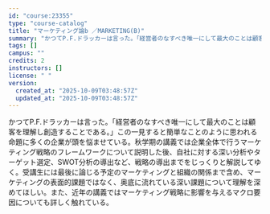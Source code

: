 ```yaml
---
id: "course:23355"
type: "course-catalog"
title: "マーケティング論b ／MARKETING(B)"
summary: "かつてP.F.ドラッカーは言った。「経営者のなすべき唯一にして最大のことは顧客を理解し創造することである。」この一見すると簡単なことのように思われる命題に多くの企業が頭を悩ませている。秋学期の講義では企業全体で行うマーケティング戦略のフレー…"
tags: []
campus: ""
credits: 2
instructors: []
license: " "
version:
  created_at: "2025-10-09T03:48:57Z"
  updated_at: "2025-10-09T03:48:57Z"
---
```


かつてP.F.ドラッカーは言った。「経営者のなすべき唯一にして最大のことは顧客を理解し創造することである。」この一見すると簡単なことのように思われる命題に多くの企業が頭を悩ませている。秋学期の講義では企業全体で行うマーケティング戦略のフレームワークについて説明した後、自社に対する深い分析やターゲット選定、SWOT分析の導出など、戦略の導出までをじっくりと解説してゆく。受講生には最後に論じる予定のマーケティングと組織の関係まで含め、マーケティングの表面的課題ではなく、奥底に流れている深い課題について理解を深めてほしい。また、近年の講義ではマーケティング戦略に影響を与えるマクロ要因についても詳しく触れている。
